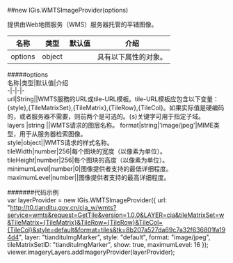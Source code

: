##new IGis.WMTSImageProvider(options)  
    
提供由Web地图服务（WMS）服务器托管的平铺图像。    
  
  
名称|类型|默认值|介绍  
-|-|-|-   
<a herf="#options">options</a>| object ||具有以下属性的对象。 
  
#####<a name="options">options</a>  
 名称|类型|默认值|介绍  
-|-|-|-    
url|String||WMTS服務的URL或tile-URL模板。tile-URL模板应包含以下变量：{style},{TileMatrixSet},{TileMatrix},{TileRow},{TileCol}。如果实际值是硬编码的，或者服务器不需要，则前两个是可选的。{s}关键字可用于指定子域。   
layers |string ||WMTS请求的图层名称。
format|string|'image/jpeg'|MIME类型，用于从服务器检索图像。    
style|object||WMTS请求的样式名称。  
tileWidth|number|256|每个图块的宽度（以像素为单位）。
tileHeight|number|256|每个图块的高度（以像素为单位）。
minimumLevel|number|0|图像提供者支持的最低详细程度。
maximumLevel|number||图像提供者支持的最高详细程度。  
  
#######代码示例  
      var layerProvider = new IGis.WMTSImageProvider({
            url: "http://t0.tianditu.gov.cn/cia_w/wmts?service=wmts&request=GetTile&version=1.0.0&LAYER=cia&tileMatrixSet=w&TileMatrix={TileMatrix}&TileRow={TileRow}&TileCol={TileCol}&style=default&format=tiles&tk=8b207a527da69c7a32f636801fa194d4",
            layer: "tiandituImgMarker",
            style: "default",
            format: "image/jpeg",
            tileMatrixSetID: "tiandituImgMarker",
            show: true,
            maximumLevel: 16
            });
      viewer.imageryLayers.addImageryProvider(layerProvider);